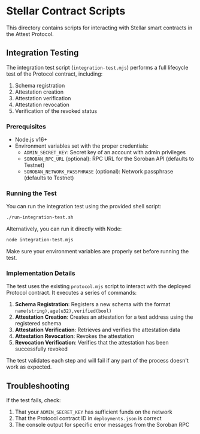 # Stellar Contract Scripts

This directory contains scripts for interacting with Stellar smart contracts in the Attest Protocol.

## Integration Testing

The integration test script (`integration-test.mjs`) performs a full lifecycle test of the Protocol contract, including:

1. Schema registration
2. Attestation creation
3. Attestation verification
4. Attestation revocation
5. Verification of the revoked status

### Prerequisites

- Node.js v16+
- Environment variables set with the proper credentials:
  - `ADMIN_SECRET_KEY`: Secret key of an account with admin privileges
  - `SOROBAN_RPC_URL` (optional): RPC URL for the Soroban API (defaults to Testnet)
  - `SOROBAN_NETWORK_PASSPHRASE` (optional): Network passphrase (defaults to Testnet)

### Running the Test

You can run the integration test using the provided shell script:

```bash
./run-integration-test.sh
```

Alternatively, you can run it directly with Node:

```bash
node integration-test.mjs
```

Make sure your environment variables are properly set before running the test.

### Implementation Details

The test uses the existing `protocol.mjs` script to interact with the deployed Protocol contract. It executes a series of commands:

1. **Schema Registration**: Registers a new schema with the format `name(string),age(u32),verified(bool)`
2. **Attestation Creation**: Creates an attestation for a test address using the registered schema
3. **Attestation Verification**: Retrieves and verifies the attestation data
4. **Attestation Revocation**: Revokes the attestation
5. **Revocation Verification**: Verifies that the attestation has been successfully revoked

The test validates each step and will fail if any part of the process doesn't work as expected.

## Troubleshooting

If the test fails, check:

1. That your `ADMIN_SECRET_KEY` has sufficient funds on the network
2. That the Protocol contract ID in `deployments.json` is correct
3. The console output for specific error messages from the Soroban RPC
